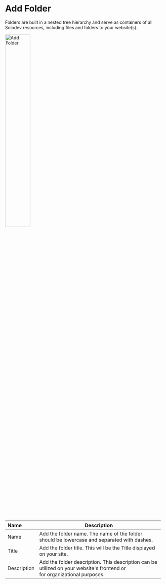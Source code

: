 # Add Folder

Folders are built in a nested tree hierarchy and serve as containers of all Solodev resources, including files and folders to your website(s).

<img src="/static/images/folders/add-folder.jpg" alt="Add Folder" style="width: 40%;"></a>

**Name** | **Description**
:--- | ---
Name | Add the folder name. The name of the folder should be lowercase and separated with dashes.
Title | Add the folder title. This will be the Title displayed on your site. 
Description | Add the folder description. This description can be utilized on your website's frontend or<br> for organizational purposes.